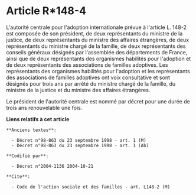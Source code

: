 # Article R*148-4

L'autorité centrale pour l'adoption internationale prévue à l'article L. 148-2 est composée de son président, de deux
représentants du ministre de la justice, de deux représentants du ministre des affaires étrangères, de deux représentants du
ministre chargé de la famille, de deux représentants des conseils généraux désignés par l'assemblée des départements de
France, ainsi que de deux représentants des organismes habilités pour l'adoption et de deux représentants des associations de
familles adoptives. Les représentants des organismes habilités pour l'adoption et les représentants des associations de
familles adoptives ont voix consultative et sont désignés pour trois ans par arrêté du ministre chargé de la famille, du
ministre de la justice et du ministre des affaires étrangères.

Le président de l'autorité centrale est nommé par décret pour une durée de trois ans renouvelable une fois.

**Liens relatifs à cet article**

	**Anciens textes**:

	  - Décret n°98-863 du 23 septembre 1998 - art. 1 (M)
	  - Décret n°98-863 du 23 septembre 1998 - art. 1 (Ab)

	**Codifié par**:

	  - Décret n°2004-1136 2004-10-21

	**Cite**:

	  - Code de l'action sociale et des familles - art. L148-2 (M)

